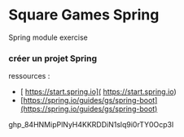 # Square Games Spring
Spring module exercise

### créer un projet Spring

ressources :
- [ https://start.spring.io]( https://start.spring.io)   
- [https://spring.io/guides/gs/spring-boot](https://spring.io/guides/gs/spring-boot)

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